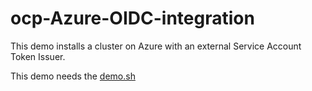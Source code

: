 # ocp-Azure-OIDC-integration

This demo installs a cluster on Azure with an external Service Account Token Issuer.

This demo needs the [demo.sh](https://github.com/pbertera/demo.sh)
